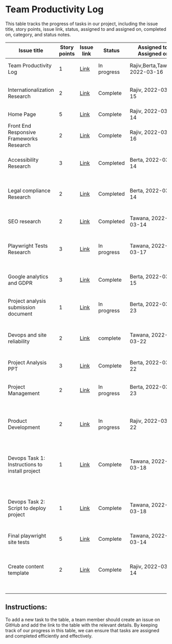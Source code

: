 # Team Productivity Log

This table tracks the progress of tasks in our project, including the issue title, story points, issue link, status, assigned to and assigned on, completed on, category, and status notes.

| Issue title                              | Story points | Issue link                                                            | Status      | Assigned to, Assigned on | Completed on | Category      | Status notes                                             |
|------------------------------------------|--------------|-----------------------------------------------------------------------|-------------|--------------------------|--------------|---------------|----------------------------------------------------------|
| Team Productivity Log                    | 1            | [Link](https://github.com/tawana0518/mywebclass-simulation/issues/11) | In progress   | Rajiv,Berta,Tawana, 2022-03-16        | 2022-03-24   | Documentation | Completed documenting Marked Down File                   |
| Internationalization Research            | 2            | [Link](https://github.com/tawana0518/mywebclass-simulation/issues/3)  | Complete | Rajiv, 2022-03-15        | -            | Research      | Drafted initial version on Internationalization Research |
| Home Page                                | 5            | [Link](https://github.com/tawana0518/mywebclass-simulation/issues/2)  | Complete | Rajiv, 2022-03-14        | -            | Enhancement   | Initial analysis in progress                             |
| Front End Responsive Frameworks Research | 2           | [Link](https://github.com/tawana0518/mywebclass-simulation/issues/13) | Complete       | Rajiv, 2022-03-16         | 2022-03-22           | Research      |  Some minimal improvements we can make in Sprint1                                              |
| Accessibility Research           | 3           | [Link](https://github.com/tawana0518/mywebclass-simulation/issues/4)  | Completed | Berta, 2022-03-14        | 2022-03-22     | Research      | Drafted initial version on Accessibility Research |
| Legal compliance Research           | 2            | [Link](https://github.com/tawana0518/mywebclass-simulation/issues/6)  | Completed | Berta, 2022-03-14        | 2022-03-21     | Research      | Drafted initial version for legal compliance and privacy policy Research |
| SEO research          | 2            | [Link](https://github.com/tawana0518/mywebclass-simulation/issues/5)  | Completed | Tawana, 2022-03-14        | 2022-03-15     | Research      | Researched and draft SEO Research - found in Wiki |
|Playwright Tests Research          | 3           | [Link](https://github.com/tawana0518/mywebclass-simulation/issues/12) | In progress | Tawana, 2022-03-17  | -     | Research    | Continuing research on playwright testing and lighthouse reports |
|Google analytics and GDPR          | 3           | [Link](https://github.com/tawana0518/mywebclass-simulation/issues/9) | Complete | Berta, 2022-03-15  | 2022-03-21    | Research    | Continuing research on google analytics and GDPR |
|Project analysis submission document          | 1          | [Link](https://github.com/tawana0518/mywebclass-simulation/issues/53) | In progress | Berta, 2022-03-23  | -    | Documentation    | Create a doc. with link to wiki, retrospective report, tasks |
|Devops and site reliability         | 2           | [Link](https://github.com/tawana0518/mywebclass-simulation/issues/52) | complete | Tawana, 2022-03-22  |   2022-03-24   | Documentation    | talk about testing with automated tests that can be used to measure site performance |
|Project Analysis PPT          | 3           | [Link](https://github.com/tawana0518/mywebclass-simulation/issues/51) | Complete | Berta, 2022-03-22  |   2022-03-24  | Documentation    | to summarize our agile documentation |
|Project Management         | 2           | [Link](https://github.com/tawana0518/mywebclass-simulation/issues/50) | In progress | Berta, 2022-03-23  |  -       | Documentation    | project task board, method used, issues, productivity log |
|Product Development         | 2           | [Link](https://github.com/tawana0518/mywebclass-simulation/issues/49) | In progress | Rajiv, 2022-03-22  |  2022-03-24      | Documentation    | Includes the research done for internationalization, SEO, Accessibility, google analytics and privacy |
|Devops Task 1: Instructions to install project         | 1           | [Link](https://github.com/tawana0518/mywebclass-simulation/issues/15) | Complete | Tawana, 2022-03-18  |  2022-03-21      | Instructions    | Create easy-to-understand and reliable instructions for installing the project on the developer's Mac |
|Devops Task 2: Script to deploy project       | 1           | [Link](https://github.com/tawana0518/mywebclass-simulation/issues/16) | Complete | Tawana, 2022-03-18  |  2022-03-21      | Instructions    | Instructions and scripts to deploy the project and, if necessary, how to set up the development server  |
|Final playwright site tests          | 5          | [Link](https://github.com/tawana0518/mywebclass-simulation/issues/10) | Complete | Tawana, 2022-03-14  |    2022-03-22  | Testing   | Test the overall webpage |
|Create content template          | 2         | [Link](https://github.com/tawana0518/mywebclass-simulation/issues/7) | Complete | Rajiv, 2022-03-14  |    2022-03-22  | Development   | Create a content template that will serve as a blueprint for creating new pages on the website.  |
## Instructions:
To add a new task to the table, a team member should create an issue on GitHub and add the link to the table with the relevant details. By keeping track of our progress in this table, we can ensure that tasks are assigned and completed efficiently and effectively. 

